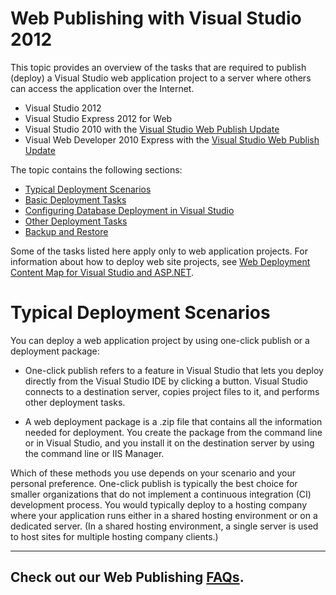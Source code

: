 # Web Publishing with Visual Studio 2012 #

This topic provides an overview of the tasks that are required to publish (deploy) a Visual Studio web application project to a server where others can access the application over the Internet.

- Visual Studio 2012
- Visual Studio Express 2012 for Web
- Visual Studio 2010 with the [Visual Studio Web Publish Update](http://go.microsoft.com/fwlink/?LinkID=208120)
- Visual Web Developer 2010 Express with the [Visual Studio Web Publish Update](http://go.microsoft.com/fwlink/?LinkID=208120)

The topic contains the following sections:

- [Typical Deployment Scenarios](http://msdn.microsoft.com/en-us/library/dd394698#deployment_scenarios)
- [Basic Deployment Tasks](http://msdn.microsoft.com/en-us/library/dd394698#basic_deployment_tasks)
- [Configuring Database Deployment in Visual Studio](http://msdn.microsoft.com/en-us/library/dd394698#dbdeployment)
- [Other Deployment Tasks](http://msdn.microsoft.com/en-us/library/dd394698#other_tasks)
- [Backup and Restore](http://msdn.microsoft.com/en-us/library/dd394698#backup)

Some of the tasks listed here apply only to web application projects. For information about how to deploy web site projects, see [Web Deployment Content Map for Visual Studio and ASP.NET](http://msdn.microsoft.com/en-us/library/bb386521).

# Typical Deployment Scenarios #

You can deploy a web application project by using one-click publish or a deployment package:

- One-click publish refers to a feature in Visual Studio that lets you deploy directly from the Visual Studio IDE by clicking a button. Visual Studio connects to a destination server, copies project files to it, and performs other deployment tasks.

- A web deployment package is a .zip file that contains all the information needed for deployment. You create the package from the command line or in Visual Studio, and you install it on the destination server by using the command line or IIS Manager.

Which of these methods you use depends on your scenario and your personal preference. One-click publish is typically the best choice for smaller organizations that do not implement a continuous integration (CI) development process. You would typically deploy to a hosting company where your application runs either in a shared hosting environment or on a dedicated server. (In a shared hosting environment, a single server is used to host sites for multiple hosting company clients.)

***






## Check out our Web Publishing [FAQs](faq.md). ##
